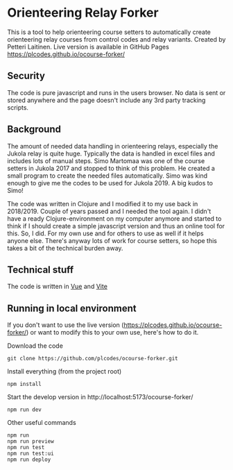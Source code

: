 # Orienteering Relay Forker

This is a tool to help orienteering course setters to automatically create orienteering relay courses from control codes and relay variants. Created by Petteri Laitinen.
Live version is available in GitHub Pages https://plcodes.github.io/ocourse-forker/

## Security

The code is pure javascript and runs in the users browser. No data is sent or stored anywhere and the page
doesn't include any 3rd party tracking scripts.

## Background

The amount of needed data handling in orienteering relays, especially the Jukola relay is quite huge. 
Typically the data is handled in excel files and includes lots of manual steps.
Simo Martomaa was one of the course setters in Jukola 2017 and stopped to think of this problem. 
He created a small program to create the needed files automatically. 
Simo was kind enough to give me the codes to be used for Jukola 2019. 
A big kudos to Simo!

The code was written in Clojure and I modified it to my use back in 2018/2019. 
Couple of years passed and I needed the tool again. I didn't have a ready Clojure-environment on my computer anymore and 
started to think if I should create a simple javascript version and thus an online tool for this. So, I did. 
For my own use and for others to use as well if it helps anyone else. There's anyway lots of work for course setters, 
so hope this takes a bit of the technical burden away.    


## Technical stuff

The code is written in [Vue](https://vuejs.org/) and [Vite](https://vitejs.dev/)

## Running in local environment

If you don't want to use the live version (https://plcodes.github.io/ocourse-forker/) or want to modify this to your own use, here's how to do it.

Download the code
```
git clone https://github.com/plcodes/ocourse-forker.git
```
Install everything (from the project root)
```
npm install
```
Start the develop version in http://localhost:5173/ocourse-forker/
```
npm run dev
```
Other useful commands
```
npm run
npm run preview
npm run test
npm run test:ui
npm run deploy
```

